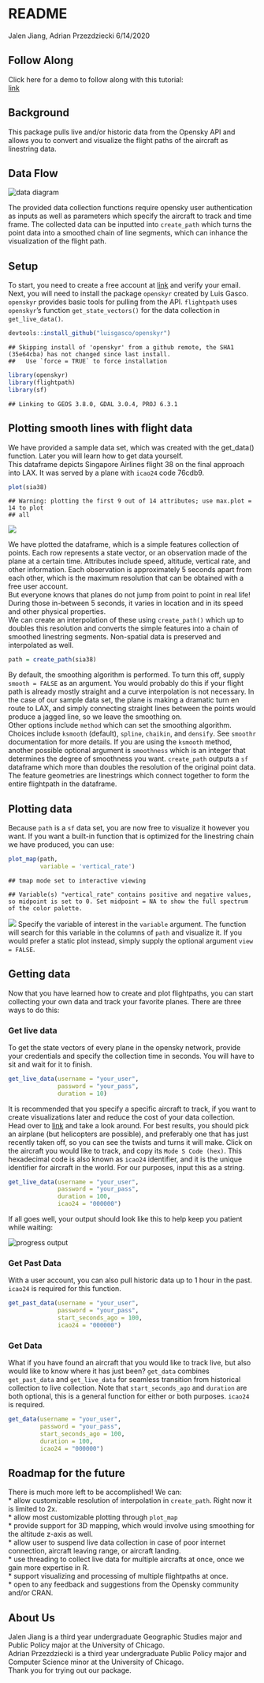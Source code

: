 README
================
Jalen Jiang, Adrian Przezdziecki
6/14/2020

## Follow Along

Click here for a demo to follow along with this tutorial:  
[link](https://rstudio.cloud/project/1384039)

## Background

This package pulls live and/or historic data from the Opensky API and
allows you to convert and visualize the flight paths of the aircraft as
linestring data.

## Data Flow

![data diagram](vignettes/data_diagram.png)

The provided data collection functions require opensky user
authentication as inputs as well as parameters which specify the
aircraft to track and time frame. The collected data can be inputted
into `create_path` which turns the point data into a smoothed chain of
line segments, which can inhance the visualization of the flight path.

## Setup

To start, you need to create a free account at
[link](opensky-network.org) and verify your email. Next, you will need
to install the package `openskyr` created by Luis Gasco. `openskyr`
provides basic tools for pulling from the API. `flightpath` uses
`openskyr`’s function `get_state_vectors()` for the data collection in
`get_live_data()`.

``` r
devtools::install_github("luisgasco/openskyr")
```

    ## Skipping install of 'openskyr' from a github remote, the SHA1 (35e64cba) has not changed since last install.
    ##   Use `force = TRUE` to force installation

``` r
library(openskyr)
library(flightpath)
library(sf)
```

    ## Linking to GEOS 3.8.0, GDAL 3.0.4, PROJ 6.3.1

## Plotting smooth lines with flight data

We have provided a sample data set, which was created with the
get\_data() function. Later you will learn how to get data yourself.  
This dataframe depicts Singapore Airlines flight 38 on the final
approach into LAX. It was served by a plane with `icao24` code 76cdb9.

``` r
plot(sia38)
```

    ## Warning: plotting the first 9 out of 14 attributes; use max.plot = 14 to plot
    ## all

![](README_files/figure-gfm/unnamed-chunk-2-1.png)<!-- -->

We have plotted the dataframe, which is a simple features collection of
points. Each row represents a state vector, or an observation made of
the plane at a certain time. Attributes include speed, altitude,
vertical rate, and other information. Each observation is approximately
5 seconds apart from each other, which is the maximum resolution that
can be obtained with a free user account.  
But everyone knows that planes do not jump from point to point in real
life\! During those in-between 5 seconds, it varies in location and in
its speed and other physical properties.  
We can create an interpolation of these using `create_path()` which up
to doubles this resolution and converts the simple features into a chain
of smoothed linestring segments. Non-spatial data is preserved and
interpolated as well.

``` r
path = create_path(sia38)
```

By default, the smoothing algorithm is performed. To turn this off,
supply `smooth = FALSE` as an argument. You would probably do this if
your flight path is already mostly straight and a curve interpolation is
not necessary. In the case of our sample data set, the plane is making a
dramatic turn en route to LAX, and simply connecting straight lines
between the points would produce a jagged line, so we leave the
smoothing on.  
Other options include `method` which can set the smoothing algorithm.
Choices include `ksmooth` (default), `spline`, `chaikin`, and `densify`.
See `smoothr` documentation for more details. If you are using the
`ksmooth` method, another possible optional argument is `smoothness`
which is an integer that determines the degree of smoothness you want.
`create_path` outputs a `sf` dataframe which more than doubles the
resolution of the original point data. The feature geometries are
linestrings which connect together to form the entire flightpath in the
dataframe.

## Plotting data

Because `path` is a `sf` data set, you are now free to visualize it
however you want. If you want a built-in function that is optimized for
the linestring chain we have produced, you can use:

``` r
plot_map(path,
         variable = 'vertical_rate')
```

    ## tmap mode set to interactive viewing

    ## Variable(s) "vertical_rate" contains positive and negative values, so midpoint is set to 0. Set midpoint = NA to show the full spectrum of the color palette.

![](README_files/figure-gfm/unnamed-chunk-3-1.png)<!-- --> Specify the
variable of interest in the `variable` argument. The function will
search for this variable in the columns of `path` and visualize it. If
you would prefer a static plot instead, simply supply the optional
argument `view = FALSE`.

## Getting data

Now that you have learned how to create and plot flightpaths, you can
start collecting your own data and track your favorite planes. There are
three ways to do this:

### Get live data

To get the state vectors of every plane in the opensky network, provide
your credentials and specify the collection time in seconds. You will
have to sit and wait for it to finish.

``` r
get_live_data(username = "your_user",
              password = "your_pass",
              duration = 10)
```

It is recommended that you specify a specific aircraft to track, if you
want to create visualizations later and reduce the cost of your data
collection.  
Head over to [link](opensky-network.org/network/explorer) and take a
look around. For best results, you should pick an airplane (but
helicopters are possible), and preferably one that has just recently
taken off, so you can see the twists and turns it will make. Click on
the aircraft you would like to track, and copy its `Mode S Code (hex)`.
This hexadecimal code is also known as `icao24` identifier, and it is
the unique identifier for aircraft in the world. For our purposes, input
this as a string.

``` r
get_live_data(username = "your_user",
              password = "your_pass",
              duration = 100,
              icao24 = "000000")
```

If all goes well, your output should look like this to help keep you
patient while waiting:

![progress output](vignettes/live_data_output.PNG)

### Get Past Data

With a user account, you can also pull historic data up to 1 hour in the
past. `icao24` is required for this function.

``` r
get_past_data(username = "your_user",
              password = "your_pass",
              start_seconds_ago = 100,
              icao24 = "000000")
```

### Get Data

What if you have found an aircraft that you would like to track live,
but also would like to know where it has just been? `get_data` combines
`get_past_data` and `get_live_data` for seamless transition from
historical collection to live collection. Note that `start_seconds_ago`
and `duration` are both optional, this is a general function for either
or both purposes. `icao24` is required.

``` r
get_data(username = "your_user",
         password = "your_pass",
         start_seconds_ago = 100,
         duration = 100,
         icao24 = "000000")
```

## Roadmap for the future

There is much more left to be accomplished\! We can:  
\* allow customizable resolution of interpolation in `create_path`.
Right now it is limited to 2x.  
\* allow most customizable plotting through `plot_map`  
\* provide support for 3D mapping, which would involve using smoothing
for the altitude z-axis as well.  
\* allow user to suspend live data collection in case of poor internet
connection, aircraft leaving range, or aircraft landing.  
\* use threading to collect live data for multiple aircrafts at once,
once we gain more expertise in R.  
\* support visualizing and processing of multiple flightpaths at once.  
\* open to any feedback and suggestions from the Opensky community
and/or CRAN.

## About Us

Jalen Jiang is a third year undergraduate Geographic Studies major and
Public Policy major at the University of Chicago.  
Adrian Przezdziecki is a third year undergraduate Public Policy major
and Computer Science minor at the University of Chicago.  
Thank you for trying out our package.
